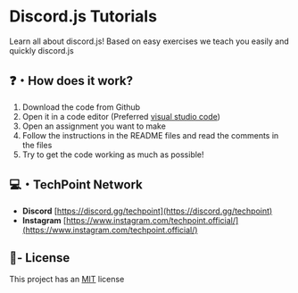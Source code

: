 # Discord.js Tutorials
Learn all about discord.js! Based on easy exercises we teach you easily and quickly discord.js

## ❓・How does it work?
1. Download the code from Github
2. Open it in a code editor (Preferred [visual studio code](https://code.visualstudio.com/download))
3. Open an assignment you want to make
4. Follow the instructions in the README files and read the comments in the files
5. Try to get the code working as much as possible!

## 💻・TechPoint Network
- **Discord** [https://discord.gg/techpoint](https://discord.gg/techpoint)
- **Instagram** [https://www.instagram.com/techpoint.official/](https://www.instagram.com/techpoint.official/)

## 📑- License
This project has an <a href="https://github.com/TechPoint-Official/Discord.js-Tutorials/blob/main/LICENSE">MIT</a> license
